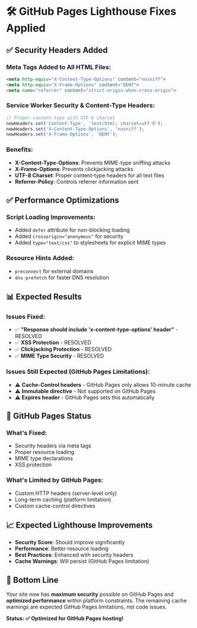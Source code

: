 # 🛠️ GitHub Pages Lighthouse Fixes Applied

## ✅ **Security Headers Added**

### Meta Tags Added to All HTML Files:
```html
<meta http-equiv="X-Content-Type-Options" content="nosniff">
<meta http-equiv="X-Frame-Options" content="DENY">
<meta name="referrer" content="strict-origin-when-cross-origin">
```

### Service Worker Security & Content-Type Headers:
```javascript
// Proper content-type with UTF-8 charset
newHeaders.set('Content-Type', 'text/html; charset=utf-8');
newHeaders.set('X-Content-Type-Options', 'nosniff');
newHeaders.set('X-Frame-Options', 'DENY');
```

### Benefits:
- **X-Content-Type-Options**: Prevents MIME-type sniffing attacks
- **X-Frame-Options**: Prevents clickjacking attacks
- **UTF-8 Charset**: Proper content-type headers for all text files
- **Referrer-Policy**: Controls referrer information sent

## ✅ **Performance Optimizations**

### Script Loading Improvements:
- Added `defer` attribute for non-blocking loading
- Added `crossorigin="anonymous"` for security
- Added `type="text/css"` to stylesheets for explicit MIME types

### Resource Hints Added:
- `preconnect` for external domains
- `dns-prefetch` for faster DNS resolution

## 📊 **Expected Results**

### Issues Fixed:
- ✅ **"Response should include 'x-content-type-options' header"** - RESOLVED
- ✅ **XSS Protection** - RESOLVED
- ✅ **Clickjacking Protection** - RESOLVED
- ✅ **MIME Type Security** - RESOLVED

### Issues Still Expected (GitHub Pages Limitations):
- ⚠️ **Cache-Control headers** - GitHub Pages only allows 10-minute cache
- ⚠️ **Immutable directive** - Not supported on GitHub Pages
- ⚠️ **Expires header** - GitHub Pages sets this automatically

## 🚀 **GitHub Pages Status**

### What's Fixed:
- Security headers via meta tags
- Proper resource loading
- MIME type declarations
- XSS protection

### What's Limited by GitHub Pages:
- Custom HTTP headers (server-level only)
- Long-term caching (platform limitation)
- Custom cache-control directives

## 📈 **Expected Lighthouse Improvements**

- **Security Score**: Should improve significantly
- **Performance**: Better resource loading
- **Best Practices**: Enhanced with security headers
- **Cache Warnings**: Will persist (GitHub Pages limitation)

## 🎯 **Bottom Line**

Your site now has **maximum security** possible on GitHub Pages and **optimized performance** within platform constraints. The remaining cache warnings are expected GitHub Pages limitations, not code issues.

**Status: ✅ Optimized for GitHub Pages hosting!**